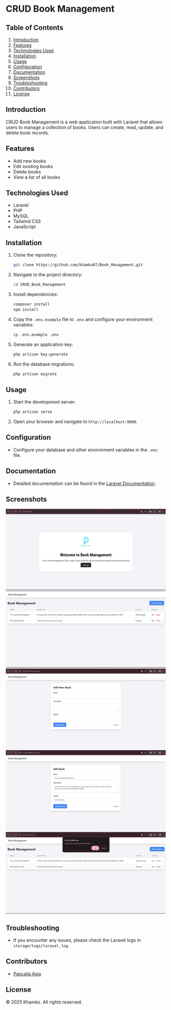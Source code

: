 # CRUD Book Management

## Table of Contents
1. [Introduction](#introduction)
2. [Features](#features)
3. [Technologies Used](#technologies-used)
4. [Installation](#installation)
5. [Usage](#usage)
6. [Configuration](#configuration)
7. [Documentation](#documentation)
8. [Screenshots](#screenshots)
9. [Troubleshooting](#troubleshooting)
10. [Contributors](#contributors)
11. [License](#license)

## Introduction
CRUD Book Management is a web application built with Laravel that allows users to manage a collection of books. Users can create, read, update, and delete book records.

## Features
- Add new books
- Edit existing books
- Delete books
- View a list of all books

## Technologies Used
- Laravel
- PHP
- MySQL
- Tailwind CSS
- JavaScript

## Installation
1. Clone the repository:
    ```sh
    git clone https://github.com/khamko07/Book_Management.git
    ```
2. Navigate to the project directory:
    ```sh
    cd CRUD_Book_Management
    ```
3. Install dependencies:
    ```sh
    composer install
    npm install
    ```
4. Copy the `.env.example` file to `.env` and configure your environment variables:
    ```sh
    cp .env.example .env
    ```
5. Generate an application key:
    ```sh
    php artisan key:generate
    ```
6. Run the database migrations:
    ```sh
    php artisan migrate
    ```

## Usage
1. Start the development server:
    ```sh
    php artisan serve
    ```
2. Open your browser and navigate to `http://localhost:8000`.

## Configuration
- Configure your database and other environment variables in the `.env` file.

## Documentation
- Detailed documentation can be found in the [Laravel Documentation](https://laravel.com/docs).

## Screenshots
![Home Page](screenshots/homepage.jpg)
![View a list of all books](screenshots/View%20a%20list%20of%20all%20books.jpg)
![Add new books](screenshots/Add%20new%20books.jpg)
![Edit existing books](screenshots/Edit%20existing%20books.jpg)
![Delete books](screenshots/Delete%20books.jpg)

## Troubleshooting
- If you encounter any issues, please check the Laravel logs in `storage/logs/laravel.log`.

## Contributors
- [Pascalia Asia](https://www.facebook.com/pascaliaasia)

## License
© 2025 Khamko. All rights reserved.
